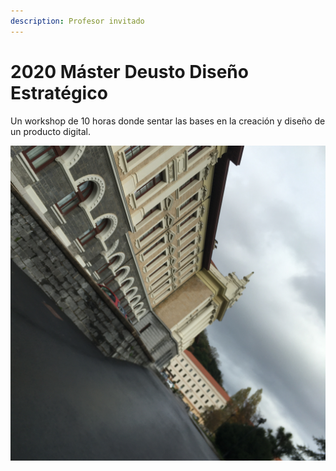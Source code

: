 ```yaml
---
description: Profesor invitado
---
```


# 2020 Máster Deusto Diseño Estratégico

Un workshop de 10 horas donde sentar las bases en la creación y diseño de un producto digital.

![](../.gitbook/assets/img_5821.jpg)

